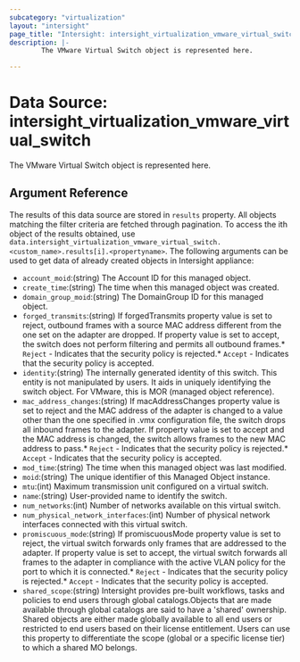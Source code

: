 ```yaml
---
subcategory: "virtualization"
layout: "intersight"
page_title: "Intersight: intersight_virtualization_vmware_virtual_switch"
description: |-
        The VMware Virtual Switch object is represented here.

---
```


# Data Source: intersight_virtualization_vmware_virtual_switch
The VMware Virtual Switch object is represented here.
## Argument Reference
The results of this data source are stored in `results` property.
All objects matching the filter criteria are fetched through pagination.
To access the ith object of the results obtained, use `data.intersight_virtualization_vmware_virtual_switch.<custom_name>.results[i].<propertyname>`.
The following arguments can be used to get data of already created objects in Intersight appliance:
* `account_moid`:(string) The Account ID for this managed object. 
* `create_time`:(string) The time when this managed object was created. 
* `domain_group_moid`:(string) The DomainGroup ID for this managed object. 
* `forged_transmits`:(string) If forgedTransmits property value is set to reject, outbound frames with a source MAC address different from the one set on the adapter are dropped. If property value is set to accept, the switch does not perform filtering and permits all outbound frames.* `Reject` - Indicates that the security policy is rejected.* `Accept` - Indicates that the security policy is accepted. 
* `identity`:(string) The internally generated identity of this switch. This entity is not manipulated by users. It aids in uniquely identifying the switch object. For VMware, this is MOR (managed object reference). 
* `mac_address_changes`:(string) If macAddressChanges property value is set to reject and the MAC address of the adapter is changed to a value other than the one specified in .vmx configuration file, the switch drops all inbound frames to the adapter. If property value is set to accept and the MAC address is changed, the switch allows frames to the new MAC address to pass.* `Reject` - Indicates that the security policy is rejected.* `Accept` - Indicates that the security policy is accepted. 
* `mod_time`:(string) The time when this managed object was last modified. 
* `moid`:(string) The unique identifier of this Managed Object instance. 
* `mtu`:(int) Maximum transmission unit configured on a virtual switch. 
* `name`:(string) User-provided name to identify the switch. 
* `num_networks`:(int) Number of networks available on this virtual switch. 
* `num_physical_network_interfaces`:(int) Number of physical network interfaces connected with this virtual switch. 
* `promiscuous_mode`:(string) If promiscuousMode property value is set to reject, the virtual switch forwards only frames that are addressed to the adapter. If property value is set to accept, the virtual switch forwards all frames to the adapter in compliance with the active VLAN policy for the port to which it is connected.* `Reject` - Indicates that the security policy is rejected.* `Accept` - Indicates that the security policy is accepted. 
* `shared_scope`:(string) Intersight provides pre-built workflows, tasks and policies to end users through global catalogs.Objects that are made available through global catalogs are said to have a 'shared' ownership. Shared objects are either made globally available to all end users or restricted to end users based on their license entitlement. Users can use this property to differentiate the scope (global or a specific license tier) to which a shared MO belongs. 
 
